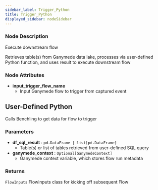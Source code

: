```yaml
---
sidebar_label: Trigger_Python
title: Trigger_Python
displayed_sidebar: nodeSidebar
---
```


### Node Description

Execute downstream flow

Retrieves table(s) from Ganymede data lake, processes via user-defined Python function,
and uses result to execute downstream flow

### Node Attributes

- **input_trigger_flow_name**
  - Input Ganymede flow to trigger from captured event

## User-Defined Python

Calls Benchling to get data for flow to trigger

### Parameters

- **df_sql_result** : `pd.DataFrame | list[pd.DataFrame]`
    - Table(s) or list of tables retrieved from user-defined SQL query
- **ganymede_context** : `Optional[GanymedeContext]`
    - Ganymede context variable, which stores flow run metadata

### Returns

`FlowInputs`
  FlowInputs class for kicking off subsequent Flow